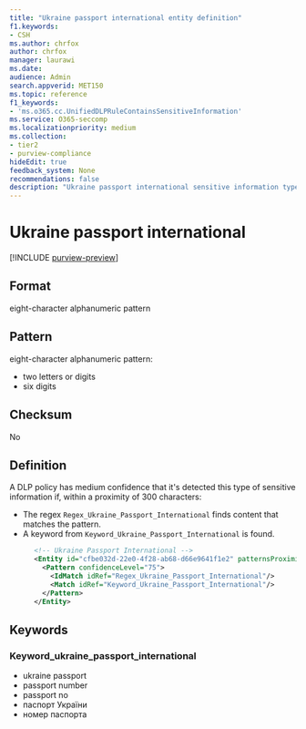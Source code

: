 ```yaml
---
title: "Ukraine passport international entity definition"
f1.keywords:
- CSH
ms.author: chrfox
author: chrfox
manager: laurawi
ms.date:
audience: Admin
search.appverid: MET150
ms.topic: reference
f1_keywords:
- 'ms.o365.cc.UnifiedDLPRuleContainsSensitiveInformation'
ms.service: O365-seccomp
ms.localizationpriority: medium
ms.collection:
- tier2
- purview-compliance
hideEdit: true
feedback_system: None
recommendations: false
description: "Ukraine passport international sensitive information type entity definition."
---
```


# Ukraine passport international

[!INCLUDE [purview-preview](../includes/purview-preview.md)]

## Format

eight-character alphanumeric pattern

## Pattern

eight-character alphanumeric pattern:

- two letters or digits
- six digits

## Checksum

No

## Definition

A DLP policy has medium confidence that it's detected this type of sensitive information if, within a proximity of 300 characters:

- The regex `Regex_Ukraine_Passport_International` finds content that matches the pattern.
- A keyword from `Keyword_Ukraine_Passport_International` is found.

```xml
      <!-- Ukraine Passport International -->
      <Entity id="cfbe032d-22e0-4f28-ab68-d66e9641f1e2" patternsProximity="300" recommendedConfidence="75">
        <Pattern confidenceLevel="75">
          <IdMatch idRef="Regex_Ukraine_Passport_International"/>
          <Match idRef="Keyword_Ukraine_Passport_International"/>
        </Pattern>
      </Entity>
```

## Keywords

### Keyword_ukraine_passport_international

- ukraine passport
- passport number
- passport no
- паспорт України
- номер паспорта

